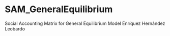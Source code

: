 # SAM_GeneralEquilibrium
Social Accounting Matrix for General Equilibrium Model
Enríquez Hernández Leobardo

